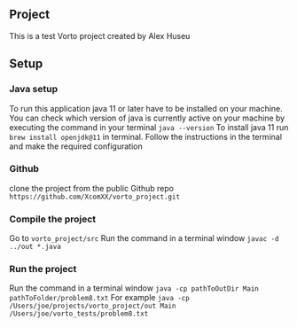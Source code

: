 ## Project
This is a test Vorto project created by Alex Huseu
## Setup
### Java setup
To run this application java 11 or later have to be installed on your machine.
You can check which version of java is currently active on your machine by executing 
the command in your terminal `java --version`
To install java 11 run `brew install openjdk@11` in terminal. 
Follow the instructions in the terminal and make the required configuration
### Github
clone the project from the public Github repo `https://github.com/XcomXX/vorto_project.git`
### Compile the project
Go to `vorto_project/src`
Run the command in a terminal window `javac -d ../out *.java`
### Run the project
Run the command in a terminal window `java -cp pathToOutDir Main pathToFolder/problem8.txt`
For example `java -cp /Users/joe/projects/vorto_project/out Main /Users/joe/vorto_tests/problem8.txt`
